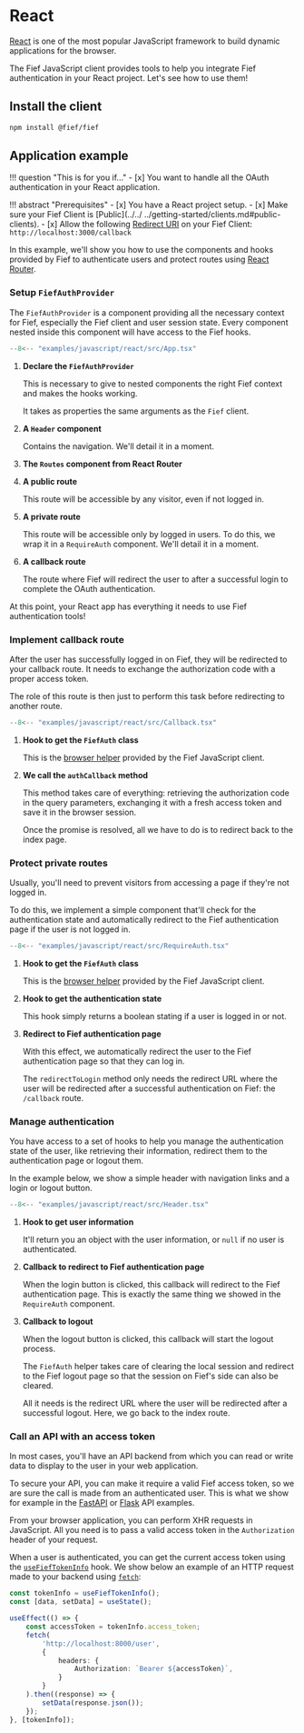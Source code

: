# React

[React](https://fr.reactjs.org) is one of the most popular JavaScript framework to build dynamic applications for the browser.

The Fief JavaScript client provides tools to help you integrate Fief authentication in your React project. Let's see how to use them!

## Install the client

```bash
npm install @fief/fief
```

## Application example

!!! question "This is for you if..."
    - [x] You want to handle all the OAuth authentication in your React application.

!!! abstract "Prerequisites"
    - [x] You have a React project setup.
    - [x] Make sure your Fief Client is [Public](../../
    ../getting-started/clients.md#public-clients).
    - [x] Allow the following [Redirect URI](../../../getting-started/clients.md#redirect-uris) on your Fief Client: `http://localhost:3000/callback`

In this example, we'll show you how to use the components and hooks provided by Fief to authenticate users and protect routes using [React Router](https://reactrouter.com/).

### Setup `FiefAuthProvider`

The `FiefAuthProvider` is a component providing all the necessary context for Fief, especially the Fief client and user session state. Every component nested inside this component will have access to the Fief hooks.

```ts title="App.tsx"
--8<-- "examples/javascript/react/src/App.tsx"
```

1. **Declare the `FiefAuthProvider`**

    This is necessary to give to nested components the right Fief context and makes the hooks working.

    It takes as properties the same arguments as the `Fief`  client.

2. **A `Header` component**

    Contains the navigation. We'll detail it in a moment.

3. **The `Routes` component from React Router**

4. **A public route**

    This route will be accessible by any visitor, even if not logged in.

5. **A private route**

    This route will be accessible only by logged in users. To do this, we wrap it in a `RequireAuth` component. We'll detail it in a moment.

6. **A callback route**

    The route where Fief will redirect the user to after a successful login to complete the OAuth authentication.

At this point, your React app has everything it needs to use Fief authentication tools!

### Implement callback route

After the user has successfully logged in on Fief, they will be redirected to your callback route. It needs to exchange the authorization code with a proper access token.

The role of this route is then just to perform this task before redirecting to another route.


```ts title="Callback.tsx"
--8<-- "examples/javascript/react/src/Callback.tsx"
```

1. **Hook to get the `FiefAuth` class**

    This is the [browser helper](./browser.md#fiefauth-reference) provided by the Fief JavaScript client.

2. **We call the `authCallback` method**

    This method takes care of everything: retrieving the authorization code in the query parameters, exchanging it with a fresh access token and save it in the browser session.

    Once the promise is resolved, all we have to do is to redirect back to the index page.

### Protect private routes

Usually, you'll need to prevent visitors from accessing a page if they're not logged in.

To do this, we implement a simple component that'll check for the authentication state and automatically redirect to the Fief authentication page if the user is not logged in.

```ts title="RequireAuth.tsx"
--8<-- "examples/javascript/react/src/RequireAuth.tsx"
```

1. **Hook to get the `FiefAuth` class**

    This is the [browser helper](./browser.md#fiefauth-reference) provided by the Fief JavaScript client.

2. **Hook to get the authentication state**

    This hook simply returns a boolean stating if a user is logged in or not.

3. **Redirect to Fief authentication page**

    With this effect, we automatically redirect the user to the Fief authentication page so that they can log in.

    The `redirectToLogin` method only needs the redirect URL where the user will be redirected after a successful authentication on Fief: the `/callback` route.

### Manage authentication

You have access to a set of hooks to help you manage the authentication state of the user, like retrieving their information, redirect them to the authentication page or logout them.

In the example below, we show a simple header with navigation links and a login or logout button.

```ts title="Header.tsx"
--8<-- "examples/javascript/react/src/Header.tsx"
```

1. **Hook to get user information**

    It'll return you an object with the user information, or `null` if no user is authenticated.

2. **Callback to redirect to Fief authentication page**

    When the login button is clicked, this callback will redirect to the Fief authentication page. This is exactly the same thing we showed in the `RequireAuth` component.

3. **Callback to logout**

    When the logout button is clicked, this callback will start the logout process.

    The `FiefAuth` helper takes care of clearing the local session and redirect to the Fief logout page so that the session on Fief's side can also be cleared.

    All it needs is the redirect URL where the user will be redirected after a successful logout. Here, we go back to the index route.

### Call an API with an access token

In most cases, you'll have an API backend from which you can read or write data to display to the user in your web application.

To secure your API, you can make it require a valid Fief access token, so we are sure the call is made from an authenticated user. This is what we show for example in the [FastAPI](../../python/fastapi.md#api-example) or [Flask](../../python/flask.md#api-example) API examples.

From your browser application, you can perform XHR requests in JavaScript. All you need is to pass a valid access token in the `Authorization` header of your request.

When a user is authenticated, you can get the current access token using the [`useFiefTokenInfo`](https://fief-dev.github.io/fief-js/functions/react.useFiefTokenInfo.html) hook. We show below an example of an HTTP request made to your backend using [`fetch`](https://developer.mozilla.org/en-US/docs/Web/API/Fetch_API/Using_Fetch):

```ts
const tokenInfo = useFiefTokenInfo();
const [data, setData] = useState();

useEffect(() => {
    const accessToken = tokenInfo.access_token;
    fetch(
        'http://localhost:8000/user',
        {
            headers: {
                Authorization: `Bearer ${accessToken}`,
            }
        }
    ).then((response) => {
        setData(response.json());
    });
}, [tokenInfo]);
```
